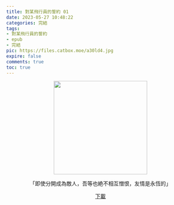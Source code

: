 ```yaml
---
title: 對某飛行員的誓約 01
date: 2023-05-27 10:48:22
categories: 完結
tags:
- 對某飛行員的誓約
- epub
- 完結
pic: https://files.catbox.moe/a30ld4.jpg
expire: false
comments: true
toc: true
---
```


<div style="text-align:center" class="kratos-post-content">

<img width="250px" src="https://files.catbox.moe/a30ld4.jpg">

<p>
「即使分開成為敵人，吾等也絶不相互憎恨，友情是永恆的」
</p>

<p>
<a href="https://epubdatabase.azurewebsites.net/EBOOKS/EPUB/完結/某飛行員系列/對某飛行員的誓約/對某飛行員的誓約%2001.epub?download=1">下載</a>
</p>
</div>